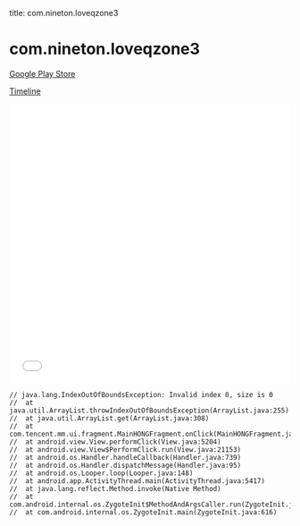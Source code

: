 title: com.nineton.loveqzone3

# com.nineton.loveqzone3

[Google Play Store](https://play.google.com/store/apps/details?id=com.nineton.loveqzone3)

[Timeline](./vis-timeline.html)

<iframe src="./vis-timeline.html" width="100%" height="500px" style="border:none;"></iframe>

```
// java.lang.IndexOutOfBoundsException: Invalid index 0, size is 0
// 	at java.util.ArrayList.throwIndexOutOfBoundsException(ArrayList.java:255)
// 	at java.util.ArrayList.get(ArrayList.java:308)
// 	at com.tencent.mm.ui.fragment.MainHONGFragment.onClick(MainHONGFragment.java:173)
// 	at android.view.View.performClick(View.java:5204)
// 	at android.view.View$PerformClick.run(View.java:21153)
// 	at android.os.Handler.handleCallback(Handler.java:739)
// 	at android.os.Handler.dispatchMessage(Handler.java:95)
// 	at android.os.Looper.loop(Looper.java:148)
// 	at android.app.ActivityThread.main(ActivityThread.java:5417)
// 	at java.lang.reflect.Method.invoke(Native Method)
// 	at com.android.internal.os.ZygoteInit$MethodAndArgsCaller.run(ZygoteInit.java:726)
// 	at com.android.internal.os.ZygoteInit.main(ZygoteInit.java:616)

```



